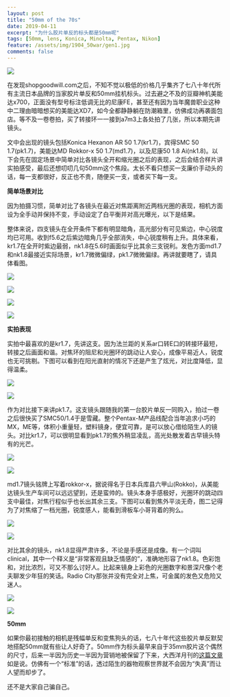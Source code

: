 ```yaml
---
layout: post
title: "50mm of the 70s"
date: 2019-04-11
excerpt: "为什么胶片单反的标头都是50mm呢"
tags: [50mm, lens, Konica, Minolta, Pentax, Nikon]
feature: /assets/img/1904_50war/gen1.jpg
comments: false
---
```


<!-- 你知道有个网站叫shopgoodwill.com吗，一个非盈利机构goodwill旗下的拍卖网站，各地捐献给goodwill的商品会出现在网站上，以较低的起拍价开始拍卖。于是你可以找到20刀左右的全套胶片单反，20刀左右的天文望远镜，个位数的镜头和三脚架，当然，不保证能用。 -->

![](/assets/img/1904_50war/gen1.jpg)

在发现shopgoodwill.com之后，不知不觉以极低的价格几乎集齐了七八十年代所有主流日本品牌的当家胶片单反和50mm挂机标头。过去避之不及的豆瓣神机美能达x700，正面没有型号标注低调无比的尼康FE，甚至还有因为当年魔兽职业这种中二理由暗暗想买的美能达XD7，如今全都静静躺在防潮箱里，仿佛成功再袭面包店。等不及一卷卷拍，买了转接环一一接到a7m3上各处拍了几张，所以本期先讲镜头。

文中会出现的镜头包括Konica Hexanon AR 50 1.7(kr1.7)，宾得SMC 50 1.7(pk1.7)，美能达MD Rokkor-x 50 1.7(md1.7)，以及尼康50 1.8 Ai(nk1.8)。以下会先在固定场景中简单对比各镜头全开和缩光圈之后的表现，之后会结合样片讲实拍感受，最后还想叨叨几句50mm这个焦段。太长不看只想买一支廉价手动头的话，每一支都很好，反正也不贵，随便买一支，或者买下每一支。

__简单场景对比__

因为拍摄习惯，简单对比了各镜头在最近对焦距离附近两档光圈的表现，相机方面设为全手动并保持不变，手动设定了白平衡并对高光曝光，以下是结果。

整体来说，四支镜头在全开条件下都有明显暗角，高光部分有可见紫边，中心锐度均已可用。收到f5.6之后紫边暗角几乎全部消失，中心锐度稍有上升。具体来看，kr1.7在全开时紫边最弱，nk1.8在5.6时画面似乎比其余三支锐利。发色方面md1.7和nk1.8最接近实际场景，kr1.7微微偏绿，pk1.7微微偏绿。再讲就要瞎了，请具体看图。

![](/assets/img/1904_50war/kr_comp.jpg)

![](/assets/img/1904_50war/pk_comp.jpg)

![](/assets/img/1904_50war/md_comp.jpg)

![](/assets/img/1904_50war/nk_comp.jpg)

__实拍表现__

实拍中最喜欢的是kr1.7，先讲这支。因为法兰距的关系ar口转E口的转接环最短，转接之后画面和谐。对焦环的阻尼和光圈环的跳动让人安心，成像平易近人，锐度也无可挑剔。下图可以看到在阳光直射的情况下还是产生了炫光，对比度降低，显得温柔。

![](/assets/img/1904_50war/kr1.jpg)

![](/assets/img/1904_50war/kr1-2.jpg)

作为对比接下来讲pk1.7。这支镜头跟随我的第一台胶片单反一同购入，拍过一卷之后很快买了SMC50/1.4于是雪藏。整个Pentax-M产品线配合当年追求小巧的MX，ME等，体积小重量轻，塑料镜身，便宜可靠，是可以放心借给陌生人的镜头。对比kr1.7，可以很明显看到pk1.7的焦外稍显凌乱，高光处散发着古早镜头特有的光芒。

![](/assets/img/1904_50war/pk1.jpg)

![](/assets/img/1904_50war/C0001.gif)


md1.7镜头铭牌上写着rokkor-x，据说得名于日本兵库县六甲山(Rokko)，从美能达镜头生产车间可以远远望到，还是蛮帅的。镜头本身手感极好，光圈环的跳动四支中最佳，对焦行程似乎也长出其余三支。下图可以看到焦外平淡无奇，图二记得为了对焦缩了一档光圈，锐度感人，能看到滑板车小哥背着的狗么。

![](/assets/img/1904_50war/md1.jpg)

![](/assets/img/1904_50war/md2.jpg)

对比其余的镜头，nk1.8显得严肃许多，不论是手感还是成像。有一个词叫clinical，其中一个释义是“非常客观且缺乏情感的”，准确地形容了nk1.8。色彩饱和，对比浓烈，可又不那么讨好人。比起来镜身上彩色的光圈数字和景深尺像个老夫聊发少年狂的笑话。Radio City那张并没有完全对上焦，可金属的发色又危险又迷人。

![](/assets/img/1904_50war/nk1.jpg)

![](/assets/img/1904_50war/nk1-2.jpg)

__50mm__

如果你最初接触的相机是残幅单反和变焦狗头的话，七八十年代这些胶片单反默契地搭配50mm就有些让人好奇了。50mm作为标头最早来自于35mm胶片这个偶然的尺寸，后来一半因为历史一半因为营销地被保留了下来，大西洋月刊的[这篇文章](https://www.theatlantic.com/technology/archive/2018/05/how-the-50-mm-lens-became-normal/560276/)如是说。仿佛有一个“标准”的话，透过陌生的器物观察世界就不会因为“失真”而让人望而却步了。

还不是大家自己骗自己。